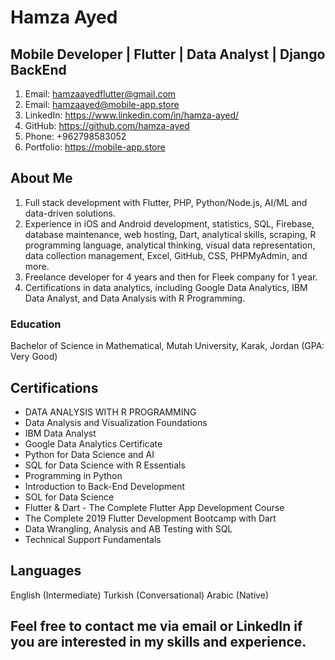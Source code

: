 # Hamza Ayed
## Mobile Developer | Flutter | Data Analyst | Django BackEnd
1. Email: hamzaayedflutter@gmail.com
2. Email: hamzaayed@mobile-app.store
3. LinkedIn: https://www.linkedin.com/in/hamza-ayed/ 
4. GitHub: https://github.com/hamza-ayed
5. Phone: +962798583052
6. Portfolio: https://mobile-app.store
## About Me
1. Full stack development with Flutter, PHP, Python/Node.js, AI/ML and data-driven solutions. 
2. Experience in iOS and Android development, statistics, SQL, Firebase, database maintenance, web hosting, Dart, analytical skills, scraping, R programming language, analytical thinking, visual data representation, data collection management, Excel, GitHub, CSS, PHPMyAdmin, and more.
3. Freelance developer for 4 years and then for Fleek company for 1 year. 
4. Certifications in data analytics, including Google Data Analytics, IBM Data Analyst, and Data Analysis with R Programming.
### Education
Bachelor of Science in Mathematical, Mutah University, Karak, Jordan (GPA: Very Good)
## Certifications
- DATA ANALYSIS WITH R PROGRAMMING
- Data Analysis and Visualization Foundations
- IBM Data Analyst
- Google Data Analytics Certificate
- Python for Data Science and AI
- SQL for Data Science with R Essentials
- Programming in Python
- Introduction to Back-End Development
- SOL for Data Science
- Flutter & Dart - The Complete Flutter App Development Course
- The Complete 2019 Flutter Development Bootcamp with Dart
- Data Wrangling, Analysis and AB Testing with SQL
- Technical Support Fundamentals
## Languages
English (Intermediate)
Turkish (Conversational)
Arabic (Native)
## Feel free to contact me via email or LinkedIn if you are interested in my skills and experience.
